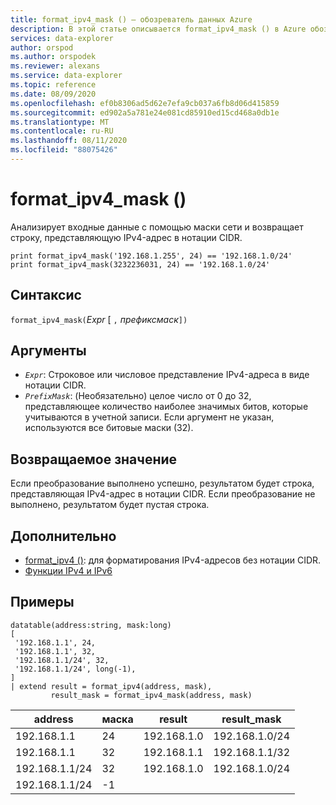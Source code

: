 ```yaml
---
title: format_ipv4_mask () — обозреватель данных Azure
description: В этой статье описывается format_ipv4_mask () в Azure обозреватель данных.
services: data-explorer
author: orspod
ms.author: orspodek
ms.reviewer: alexans
ms.service: data-explorer
ms.topic: reference
ms.date: 08/09/2020
ms.openlocfilehash: ef0b8306ad5d62e7efa9cb037a6fb8d06d415859
ms.sourcegitcommit: ed902a5a781e24e081cd85910ed15cd468a0db1e
ms.translationtype: MT
ms.contentlocale: ru-RU
ms.lasthandoff: 08/11/2020
ms.locfileid: "88075426"
---
```

# <a name="format_ipv4_mask"></a>format_ipv4_mask ()

Анализирует входные данные с помощью маски сети и возвращает строку, представляющую IPv4-адрес в нотации CIDR.

```kusto
print format_ipv4_mask('192.168.1.255', 24) == '192.168.1.0/24'
print format_ipv4_mask(3232236031, 24) == '192.168.1.0/24'
```

## <a name="syntax"></a>Синтаксис

`format_ipv4_mask(`*Expr* [ `,` *префиксмаск*`])`

## <a name="arguments"></a>Аргументы

* *`Expr`*: Строковое или числовое представление IPv4-адреса в виде нотации CIDR.
* *`PrefixMask`*: (Необязательно) целое число от 0 до 32, представляющее количество наиболее значимых битов, которые учитываются в учетной записи. Если аргумент не указан, используются все битовые маски (32).

## <a name="returns"></a>Возвращаемое значение

Если преобразование выполнено успешно, результатом будет строка, представляющая IPv4-адрес в нотации CIDR.
Если преобразование не выполнено, результатом будет пустая строка.

## <a name="see-also"></a>Дополнительно

- [format_ipv4 ()](format-ipv4-function.md): для форматирования IPv4-адресов без нотации CIDR.
- [Функции IPv4 и IPv6](scalarfunctions.md#ipv4ipv6-functions)

## <a name="examples"></a>Примеры

<!-- csl: https://help.kusto.windows.net/Samples -->
```kusto
datatable(address:string, mask:long)
[
 '192.168.1.1', 24,          
 '192.168.1.1', 32,          
 '192.168.1.1/24', 32,       
 '192.168.1.1/24', long(-1), 
]
| extend result = format_ipv4(address, mask), 
         result_mask = format_ipv4_mask(address, mask)
```

|address|маска|result|result_mask|
|---|---|---|---|
|192.168.1.1|24|192.168.1.0|192.168.1.0/24|
|192.168.1.1|32|192.168.1.1|192.168.1.1/32|
|192.168.1.1/24|32|192.168.1.0|192.168.1.0/24|
|192.168.1.1/24|-1|||
